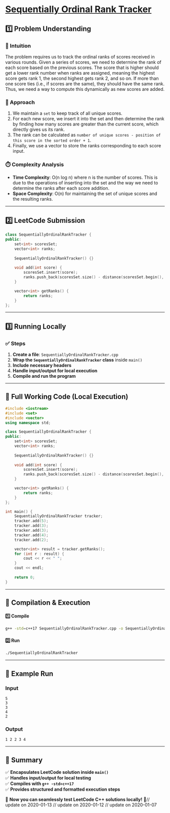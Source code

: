 # **[Sequentially Ordinal Rank Tracker](https://leetcode.com/problems/sequentially-ordinal-rank-tracker/description/)**  

## **1️⃣ Problem Understanding**  
### **📌 Intuition**  
The problem requires us to track the ordinal ranks of scores received in various rounds. Given a series of scores, we need to determine the rank of each score based on the previous scores. The score that is higher should get a lower rank number when ranks are assigned, meaning the highest score gets rank 1, the second highest gets rank 2, and so on. If more than one score ties (i.e., if scores are the same), they should have the same rank. Thus, we need a way to compute this dynamically as new scores are added.

### **🚀 Approach**  
1. We maintain a `set` to keep track of all unique scores.
2. For each new score, we insert it into the set and then determine the rank by finding how many scores are greater than the current score, which directly gives us its rank.
3. The rank can be calculated as `number of unique scores - position of this score in the sorted order + 1`.
4. Finally, we use a vector to store the ranks corresponding to each score input.

### **⏱️ Complexity Analysis**  
- **Time Complexity**: O(n log n) where n is the number of scores. This is due to the operations of inserting into the set and the way we need to determine the ranks after each score addition.
- **Space Complexity**: O(n) for maintaining the set of unique scores and the resulting ranks.

---  

## **2️⃣ LeetCode Submission**  
```cpp
class SequentiallyOrdinalRankTracker {
public:
    set<int> scoresSet;
    vector<int> ranks;
    
    SequentiallyOrdinalRankTracker() {}
    
    void add(int score) {
        scoresSet.insert(score);
        ranks.push_back(scoresSet.size() - distance(scoresSet.begin(), scoresSet.find(score)));
    }

    vector<int> getRanks() {
        return ranks;
    }
};
```  

---  

## **3️⃣ Running Locally**  
### **✅ Steps**  
1. **Create a file**: `SequentiallyOrdinalRankTracker.cpp`  
2. **Wrap the `SequentiallyOrdinalRankTracker` class** inside `main()`  
3. **Include necessary headers**  
4. **Handle input/output for local execution**  
5. **Compile and run the program**  

---  

## **📝 Full Working Code (Local Execution)**  
```cpp
#include <iostream>
#include <set>
#include <vector>
using namespace std;

class SequentiallyOrdinalRankTracker {
public:
    set<int> scoresSet;
    vector<int> ranks;
    
    SequentiallyOrdinalRankTracker() {}
    
    void add(int score) {
        scoresSet.insert(score);
        ranks.push_back(scoresSet.size() - distance(scoresSet.begin(), scoresSet.find(score)));
    }

    vector<int> getRanks() {
        return ranks;
    }
};

int main() {
    SequentiallyOrdinalRankTracker tracker;
    tracker.add(5);
    tracker.add(3);
    tracker.add(3);
    tracker.add(4);
    tracker.add(2);

    vector<int> result = tracker.getRanks();
    for (int r : result) {
        cout << r << " ";
    }
    cout << endl;
    
    return 0;
}
```  

---  

## **🔧 Compilation & Execution**  
#### **1️⃣ Compile**  
```bash
g++ -std=c++17 SequentiallyOrdinalRankTracker.cpp -o SequentiallyOrdinalRankTracker
```  

#### **2️⃣ Run**  
```bash
./SequentiallyOrdinalRankTracker
```  

---  

## **🎯 Example Run**  
### **Input**  
```
5
3
3
4
2
```  
### **Output**  
```
1 2 2 3 4 
```  

---  

## **📌 Summary**  
✅ **Encapsulates LeetCode solution inside `main()`**  
✅ **Handles input/output for local testing**  
✅ **Compiles with `g++ -std=c++17`**  
✅ **Provides structured and formatted execution steps**  

🚀 **Now you can seamlessly test LeetCode C++ solutions locally!** 🚀// update on 2020-01-13
// update on 2020-01-12
// update on 2020-01-07
